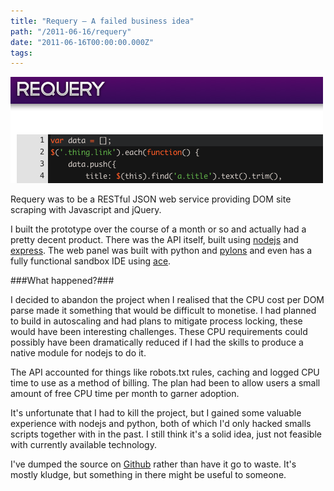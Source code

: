 ```yaml
---
title: "Requery — A failed business idea"
path: "/2011-06-16/requery"
date: "2011-06-16T00:00:00.000Z"
tags:
---
```


<img src="./images/requery-sandbox-thumb.png" />

Requery was to be a RESTful JSON web service providing DOM site scraping with Javascript and jQuery.

I built the prototype over the course of a month or so and actually had a pretty decent product. There was the API itself, built using [nodejs](http://nodejs.org) and [express](http://expressjs.com). The web panel was built with python and [pylons](http://pylonsproject.org/) and even has a fully functional sandbox IDE using [ace](http://ace.ajax.org/).


###What happened?###

I decided to abandon the project when I realised that the CPU cost per DOM parse made it something that would be difficult to monetise. I had planned to build in autoscaling and had plans to mitigate process locking, these would have been interesting challenges. These CPU requirements could possibly have been dramatically reduced if I had the skills to produce a native module for nodejs to do it.

The API accounted for things like robots.txt rules, caching and logged CPU time to use as a method of billing. The plan had been to allow users a small amount of free CPU time per month to garner adoption.

It's unfortunate that I had to kill the project, but I gained some valuable experience with nodejs and python, both of which I'd only hacked smalls scripts together with in the past. I still think it's a solid idea, just not feasible with currently available technology.

<p style="clear:left">I've dumped the source on <a href="https://github.com/kudos/requery">Github</a> rather than have it go to waste. It's mostly kludge, but something in there might be useful to someone.</p>
